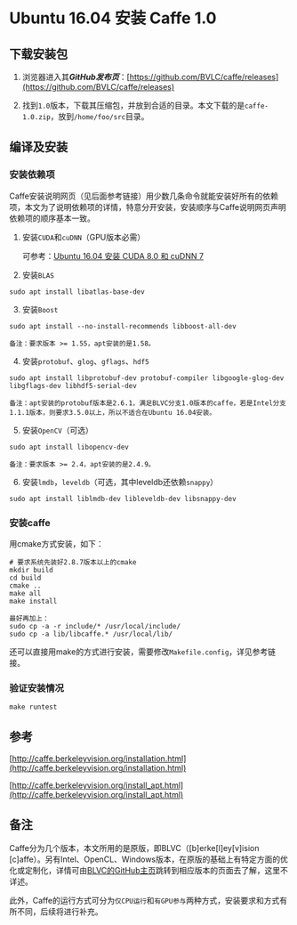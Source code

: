 <meta http-equiv="Content-Type" content="text/html; charset=utf-8">

# Ubuntu 16.04 安装 Caffe 1.0

## 下载安装包

1. 浏览器进入其***GitHub发布页***：[https://github.com/BVLC/caffe/releases](https://github.com/BVLC/caffe/releases)

2. 找到`1.0`版本，下载其压缩包，并放到合适的目录。本文下载的是`caffe-1.0.zip`，放到`/home/foo/src`目录。

## 编译及安装

### 安装依赖项

Caffe安装说明网页（见后面参考链接）用少数几条命令就能安装好所有的依赖项，本文为了说明依赖项的详情，特意分开安装，安装顺序与Caffe说明网页声明依赖项的顺序基本一致。

1. 安装`CUDA`和`cuDNN`（GPU版本必需）

    可参考：[Ubuntu 16.04 安装 CUDA 8.0 和 cuDNN 7](https://github.com/FooFooDamon/FooFooDamon.github.io/blob/master/Ubuntu_16.04安装CUDA_8.0和cuDNN_7.md)

2. 安装`BLAS`

```
sudo apt install libatlas-base-dev
```

3. 安装`Boost`

```
sudo apt install --no-install-recommends libboost-all-dev

备注：要求版本 >= 1.55，apt安装的是1.58。
```

4. 安装`protobuf`、`glog`、`gflags`、`hdf5`

```
sudo apt install libprotobuf-dev protobuf-compiler libgoogle-glog-dev libgflags-dev libhdf5-serial-dev

备注：apt安装的protobuf版本是2.6.1，满足BLVC分支1.0版本的caffe，若是Intel分支1.1.1版本，则要求3.5.0以上，所以不适合在Ubuntu 16.04安装。
```

5. 安装`OpenCV`（可选）

```
sudo apt install libopencv-dev

备注：要求版本 >= 2.4，apt安装的是2.4.9。
```

6. 安装`lmdb`，`leveldb`（可选，其中leveldb还依赖`snappy`）

```
sudo apt install liblmdb-dev libleveldb-dev libsnappy-dev
```

### 安装caffe

用cmake方式安装，如下：

```
# 要求系统先装好2.8.7版本以上的cmake
mkdir build
cd build
cmake ..
make all
make install

最好再加上：
sudo cp -a -r include/* /usr/local/include/
sudo cp -a lib/libcaffe.* /usr/local/lib/
```

还可以直接用make的方式进行安装，需要修改`Makefile.config`，详见参考链接。

### 验证安装情况

```
make runtest
```

## 参考

[http://caffe.berkeleyvision.org/installation.html](http://caffe.berkeleyvision.org/installation.html)

[http://caffe.berkeleyvision.org/install_apt.html](http://caffe.berkeleyvision.org/install_apt.html)

## 备注

Caffe分为几个版本，本文所用的是原版，即BLVC（[b]erke[l]ey[v]ision [c]affe）。另有Intel、OpenCL、Windows版本，在原版的基础上有特定方面的优化或定制化，详情可由[BLVC的GitHub主页](https://github.com/BVLC/caffe.git)跳转到相应版本的页面去了解，这里不详述。

此外，Caffe的运行方式可分为`仅CPU运行`和`有GPU参与`两种方式，安装要求和方式有所不同，后续将进行补充。

